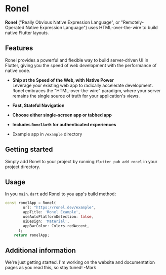 # Ronel

**Ronel** ("Really Obvious Native Expression Language", or "Remotely-Operated Native Expression Language") uses HTML-over-the-wire to build native Flutter layouts.

## Features

Ronel provides a powerful and flexible way to build server-driven UI in Flutter, giving you the speed of web development with the performance of native code.

- **Ship at the Speed of the Web, with Native Power**  
Leverage your existing web app to radically accelerate development. Ronel embraces the "HTML-over-the-wire" paradigm, where your server remains the single source of truth for your application's views.

- **Fast, Stateful Navigation**

- **Choose either single-screen app or tabbed app**

- **Includes `RonelAuth` for authenticated experiences**

- Example app in `/example` directory 

## Getting started

Simply add Ronel to your project by running `flutter pub add ronel` in your project directory.

## Usage

In you `main.dart` add Ronel to you app's build method:

```dart
const ronelApp = Ronel(
        url: "https://ronel.dev/example",
        appTitle: 'Ronel Example',
        useAutoPlatformDetection: false,
        uiDesign: 'Material',
        appBarColor: Colors.redAccent,
      );
    return ronelApp;
```

## Additional information

We're just getting started. I'm working on the website and documentation pages as you read this, so stay tuned!
-Mark

